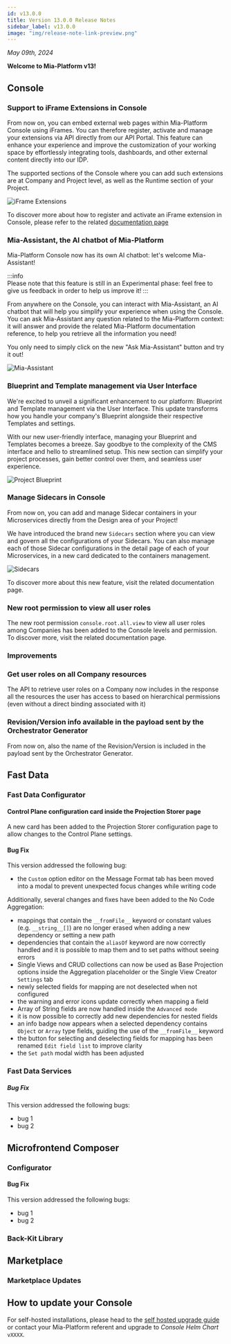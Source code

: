 ```yaml
---
id: v13.0.0
title: Version 13.0.0 Release Notes
sidebar_label: v13.0.0
image: "img/release-note-link-preview.png"
---
```


_May 09th, 2024_

**Welcome to Mia-Platform v13!**

## Console

### Support to iFrame Extensions in Console 

From now on, you can embed external web pages within Mia-Platform Console using iFrames. You can therefore register, activate and manage your extensions via API directly from our API Portal. This feature can enhance your experience and improve the customization of your working space by effortlessly integrating tools, dashboards, and other external content directly into our IDP.

The supported sections of the Console where you can add such extensions are at Company and Project level, as well as the Runtime section of your Project.

![iFrame Extensions](img/iframe-extensions.png)

To discover more about how to register and activate an iFrame extension in Console, please refer to the related [documentation page]() 

### Mia-Assistant, the AI chatbot of Mia-Platform

Mia-Platform Console now has its own AI chatbot: let's welcome Mia-Assistant!

:::info  
Please note that this feature is still in an Experimental phase: feel free to give us feedback in order to help us improve it!
:::

From anywhere on the Console, you can interact with Mia-Assistant, an AI chatbot that will help you simplify your experience when using the Console. 
You can ask Mia-Assistant any question related to the Mia-Platform context: it will answer and provide the related Mia-Platform documentation reference, to help you retrieve all the information you need!

You only need to simply click on the new "Ask Mia-Assistant" button and try it out!

![Mia-Assistant](img/mia-assistant.png)

### Blueprint and Template management via User Interface

We're excited to unveil a significant enhancement to our platform: Blueprint and Template management via the User Interface. This update transforms how you handle your company's Blueprint alongside their respective Templates and settings.

With our new user-friendly interface, managing your Blueprint and Templates becomes a breeze. Say goodbye to the complexity of the CMS interface and hello to streamlined setup. This new section can simplify your project processes, gain better control over them, and seamless user experience.

![Project Blueprint](img/project-blueprint.png)


### Manage Sidecars in Console

From now on, you can add and manage Sidecar containers in your Microservices directly from the Design area of your Project! 

We have introduced the brand new `Sidecars` section where you can view and govern all the configurations of your Sidecars. You can also manage each of those Sidecar configurations in the detail page of each of your Microservices, in a new card dedicated to the containers management. 

![Sidecars](img/sidecars.png)

To discover more about this new feature, visit the related documentation page.

### New root permission to view all user roles

The new root permission `console.root.all.view` to view all user roles among Companies has been added to the Console levels and permission. To discover more, visit the related documentation page.

### Improvements

### Get user roles on all Company resources 

The API to retrieve user roles on a Company now includes in the response all the resources the user has access to based on hierarchical permissions (even without a direct binding associated with it)

### Revision/Version info available in the payload sent by the Orchestrator Generator

From now on, also the name of the Revision/Version is included in the payload sent by the Orchestrator Generator.

## Fast Data

### Fast Data Configurator

#### Control Plane configuration card inside the Projection Storer page

A new card has been added to the Projection Storer configuration page to allow changes to the Control Plane settings.

#### Bug Fix

This version addressed the following bug:

* the `Custom` option editor on the Message Format tab has been moved into a modal to prevent unexpected focus changes while writing code

Additionally, several changes and fixes have been added to the No Code Aggregation:

* mappings that contain the `__fromFile__` keyword or constant values (e.g. `__string__[]`) are no longer erased when adding a new dependency or setting a new path
* dependencies that contain the `aliasOf` keyword are now correctly handled and it is possible to map them and to set paths without seeing errors
* Single Views and CRUD collections can now be used as Base Projection options inside the Aggregation placeholder or the Single View Creator `Settings` tab
* newly selected fields for mapping are not deselected when not configured
* the warning and error icons update correctly when mapping a field
* Array of String fields are now handled inside the `Advanced mode` 
* it is now possible to correctly add new dependencies for nested fields
* an info badge now appears when a selected dependency contains `Object` or `Array` type fields, guiding the use of the `__fromFile__` keyword
* the button for selecting and deselecting fields for mapping has been renamed `Edit field list` to improve clarity
* the `Set path` modal width has been adjusted

### Fast Data Services

##### Bug Fix

This version addressed the following bugs:

* bug 1
* bug 2

## Microfrontend Composer

### Configurator

#### Bug Fix

This version addressed the following bugs:

* bug 1
* bug 2

### Back-Kit Library

## Marketplace

### Marketplace Updates

## How to update your Console

For self-hosted installations, please head to the [self hosted upgrade guide](/infrastructure/self-hosted/installation-chart/100_how-to-upgrade.md) or contact your Mia-Platform referent and upgrade to _Console Helm Chart_ `vXXXX`.
